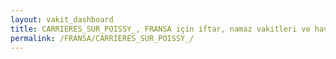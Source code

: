 ```yaml
---
layout: vakit_dashboard
title: CARRIERES_SUR_POISSY_, FRANSA için iftar, namaz vakitleri ve hava durumu - ilçe/eyalet seç
permalink: /FRANSA/CARRIERES_SUR_POISSY_/
---
```


<script type="text/javascript">
  var GLOBAL_COUNTRY = 'FRANSA';
  var GLOBAL_CITY = 'CARRIERES_SUR_POISSY_';
  var GLOBAL_STATE = '';
  var lat = 72;
  var lon = 21;
</script>
